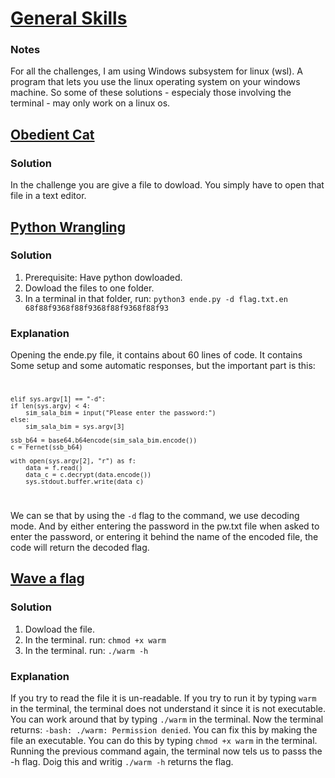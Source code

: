 # [General Skills](https://play.picoctf.org/practice?category=5&page=1)

### Notes
For all the challenges, I am using Windows subsystem for linux (wsl). A program that lets you use the linux operating system on your windows machine. So some of these solutions - especialy those involving the terminal - may only work on a linux os.


## [Obedient Cat](https://play.picoctf.org/practice/challenge/147?category=5&page=1)
### Solution
In the challenge you are give a file to dowload. You simply have to open that file in a text editor.


## [Python Wrangling](https://play.picoctf.org/practice/challenge/166?category=5&page=1)
### Solution
1. Prerequisite: Have python dowloaded.
2. Dowload the files to one folder.
3. In a terminal in that folder, run:
`python3 ende.py -d flag.txt.en 68f88f9368f88f9368f88f9368f88f93`

### Explanation
Opening the ende.py file, it contains about 60 lines of code. It contains Some setup and some automatic responses, but the important part is this: 
<code>

    elif sys.argv[1] == "-d":
    if len(sys.argv) < 4:
        sim_sala_bim = input("Please enter the password:")
    else:
        sim_sala_bim = sys.argv[3]

    ssb_b64 = base64.b64encode(sim_sala_bim.encode())
    c = Fernet(ssb_b64)

    with open(sys.argv[2], "r") as f:
        data = f.read()
        data_c = c.decrypt(data.encode())
        sys.stdout.buffer.write(data_c)
</code>

We can se that by using the `-d` flag to the command, we use decoding mode. And by either entering the password in the pw.txt file when asked to enter the password, or entering it behind the name of the encoded file, the code will return the decoded flag.


## [Wave a flag](https://play.picoctf.org/practice/challenge/170?category=5&page=1)
### Solution
1. Dowload the file.
3. In the terminal. run:
`chmod +x warm`
4. In the terminal. run:
`./warm -h`

### Explanation
If you try to read the file it is un-readable. If you try to run it by typing `warm` in the terminal, the terminal does not understand it since it is not executable. You can work around that by typing `./warm` in the terminal. Now the terminal returns: `-bash: ./warm: Permission denied`. You can fix this by making the file an executable. You can do this by typing `chmod +x warm` in the terminal. Running the previous command again, the terminal now tels us to passs the -h flag. Doig this and writig `./warm -h` returns the flag.